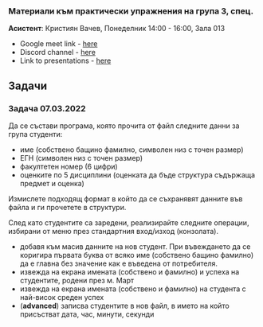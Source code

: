 ### Материали към практически упражнения на група 3, спец. 

**Асистент**: Кристиян Вачев, Понеделник 14:00 - 16:00, Зала 013

- Google meet link - [here](meet.google.com/jxn-agkc-qga)
- Discord channel - [here](https://discord.gg/6FMt2Rmyga)
- Link to presentations - [here](https://drive.google.com/drive/u/1/folders/1I5CWAgBhuuJs_8ulkvehkRywTCqS18a4)


## Задачи

### Задача 07.03.2022

Да се състави програма, която прочита от файл следните данни за група студенти:

- име (собствено бащино фамилно, символен низ с точен размер)
- ЕГН (символен низ с точен размер)
- факултетен номер (6 цифри)
- оценките по 5 дисциплини (оценката да бъде структура съдържаща предмет и оценка)

Измислете подходящ формат в който да се съхранявят данните във файла и ги прочетете в структури.

След като студентите са заредени, реализирайте следните операции, избирани от меню през стандартния вход/изход (конзолата). 
- добавя към масив данните на нов студент. При въвеждането да се коригира първата буква от всяко име (собствено бащино фамилно) да е главна без значение как е въведена от потребителя.
- извежда на екрана имената (собствено и фамилно) и успеха на студентите, родени през м. Март
- извежда на екрана имената (собствено и фамилно) на студента с най-висок среден успех
- (**advanced**) записва студентите в нов файл, в името на който присъстват дата, час, минути, секунди
